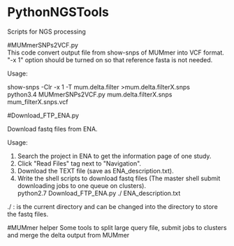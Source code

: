 # PythonNGSTools
Scripts for NGS processing

#MUMmerSNPs2VCF.py  
This code convert output file from show-snps of MUMmer into VCF format.
"-x 1" option should be turned on so that reference fasta is not needed.  

Usage:  

show-snps -Clr -x 1  -T mum.delta.filter  >mum.delta.filterX.snps  
python3.4 MUMmerSNPs2VCF.py mum.delta.filterX.snps  mum_filterX.snps.vcf  


#Download_FTP_ENA.py


Download fastq files from ENA.

Usage:  
1. Search the project in ENA to get the information page of one study.  
2. Click "Read Files" tag next to "Navigation".  
3. Download the TEXT file (save as ENA_description.txt).  
4. Write the shell scripts to download fastq files (The master shell submit downloading jobs to one queue on clusters).  
python2.7 Download_FTP_ENA.py  ./  ENA_description.txt  

./ : is the current directory and can be changed into the directory to store the fastq files.  

#MUMmer helper
Some tools to split large query file, submit jobs to clusters and merge the delta output from MUMmer



